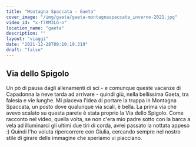 ```yaml
---
title: "Montagna Spaccata - Gaeta"
cover_image: "/img/gaeta/gaeta-montagnaspaccata_inverno-2021.jpg"
video_id: "x-f7KM3LG-o"
location_name: "gaeta"
description: ""
layout: "viaggi"
date: "2021-12-28T09:10:19.319"
draft: "false"
---
```


## Via dello Spigolo

Un pò di pausa dagli allenamenti di sci - e comunque queste vacanze di Capadonna la neve tarda ad arrivare - quindi giù, nella bellissima Gaeta, tra falesia e vie lunghe.
Mi piaceva l'idea di portare la truppa in Montagna Spaccata, un posto dove qualunque via scali, è bella.
La prima via che avevo scalato su questa parete è stata proprio la Via dello Spigolo. Come racconto nel video, quella volta, se non c'era mio padre sotto con la barca a vela ad illuminarci gli ultimi due tiri di corda, avrei passato la nottata appeso :)
Quindi l'ho voluta ripercorrere con Giulia, cercando sempre nel nostro stile di girare delle immagine che speriamo vi piacciano.
